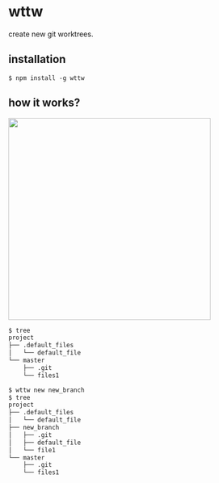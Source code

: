 # wttw

create new git worktrees.

## installation

```
$ npm install -g wttw
```

## how it works?

<kbd><img width="400" src="https://user-images.githubusercontent.com/286950/44774937-5e07dc00-abaf-11e8-8adf-f91685358699.gif"/></kbd>

```sh
$ tree
project
├── .default_files
│   └── default_file
└── master
    ├── .git
    └── files1

$ wttw new new_branch
$ tree
project
├── .default_files
│   └── default_file
├── new_branch
│   ├── .git
│   ├── default_file
│   └── file1
└── master
    ├── .git
    └── files1
```
